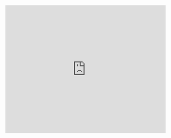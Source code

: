 
<iframe src="https://docs.google.com/spreadsheets/d/e/2PACX-1vS4tzHNUumihx1Pf-QtkPPEzRQR6r53PFMxwHKHdbrDyQ2ETeqolS8CmQdIMZMNkikjTEBova4Cf67A/pubhtml?gid=474838184&amp&range=A1%3AI16&single=true&widget=false&headers=false&chrome=false" height="400" width="100%" style="border-width:0px;"></iframe>


